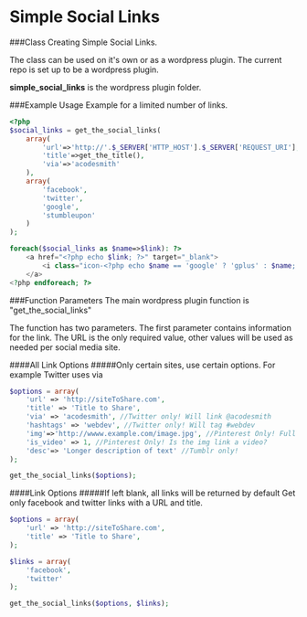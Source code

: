 # Simple Social Links
###Class Creating Simple Social Links.

The class can be used on it's own or as a wordpress plugin. The current repo is set up to be a wordpress plugin.

__simple_social_links__ is the wordpress plugin folder.

###Example Usage
Example for a limited number of links.
```php
<?php
$social_links = get_the_social_links(
    array(
        'url'=>'http://'.$_SERVER['HTTP_HOST'].$_SERVER['REQUEST_URI'],
        'title'=>get_the_title(),
        'via'=>'acodesmith'
    ),
    array(
        'facebook',
        'twitter',
        'google',
        'stumbleupon'
    )
);

foreach($social_links as $name=>$link): ?>
    <a href="<?php echo $link; ?>" target="_blank">
        <i class="icon-<?php echo $name == 'google' ? 'gplus' : $name; ?>"></i>
    </a>
<?php endforeach; ?>
```

###Function Parameters
The main wordpress plugin function is "get_the_social_links"

The function has two parameters. The first parameter contains information for the link.
The URL is the only required value, other values will be used as needed per social media site.

####All Link Options
#####Only certain sites, use certain options. For example Twitter uses via
```php
$options = array(
    'url' => 'http://siteToShare.com',
    'title' => 'Title to Share',
    'via' => 'acodesmith', //Twitter only! Will link @acodesmith
    'hashtags' => 'webdev', //Twitter only! Will tag #webdev
    'img'=>'http://wwww.example.com/image.jpg', //Pinterest Only! Full URL needed.
    'is_video' => 1, //Pinterest Only! Is the img link a video?
    'desc'=> 'Longer description of text' //Tumblr only!
);

get_the_social_links($options);

```

####Link Options
#####If left blank, all links will be returned by default
Get only facebook and twitter links with a URL and title.
```php
$options = array(
    'url' => 'http://siteToShare.com',
    'title' => 'Title to Share',
);

$links = array(
    'facebook',
    'twitter'
);

get_the_social_links($options, $links);

```
